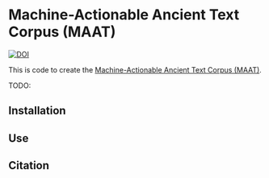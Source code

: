# Machine-Actionable Ancient Text Corpus (MAAT)

[![DOI](https://zenodo.org/badge/DOI/10.5281/zenodo.12553283.svg)](https://doi.org/10.5281/zenodo.12553283)

This is code to create the [Machine-Actionable Ancient Text Corpus (MAAT)](https://zenodo.org/records/12553283).

TODO: 

## Installation

## Use

## Citation

